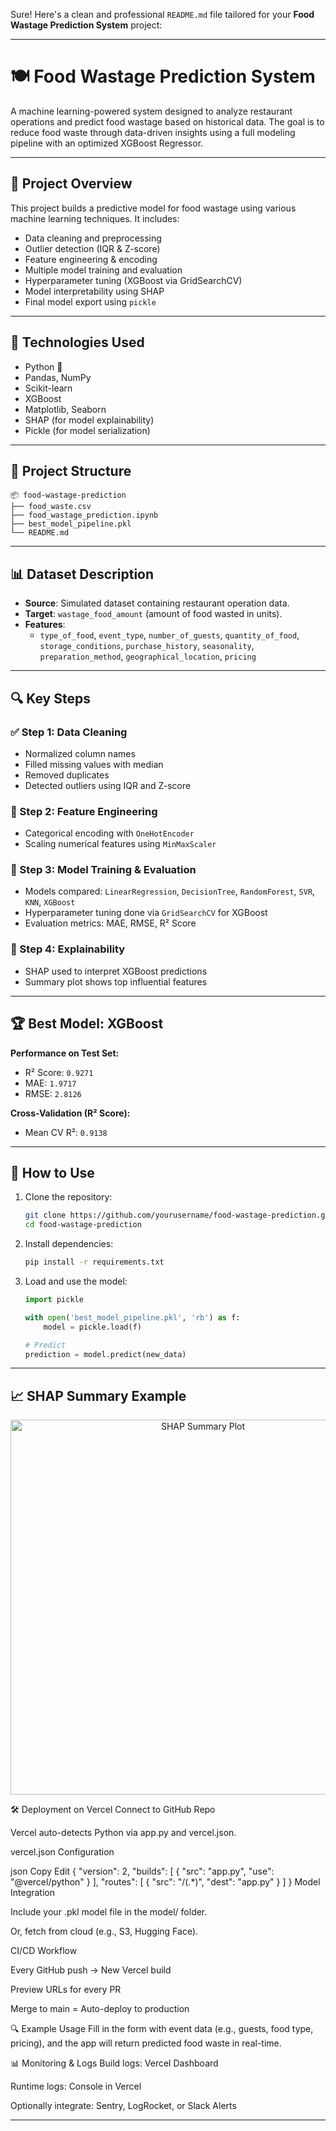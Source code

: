 Sure! Here's a clean and professional `README.md` file tailored for your **Food Wastage Prediction System** project:

---

# 🍽️ Food Wastage Prediction System

A machine learning-powered system designed to analyze restaurant operations and predict food wastage based on historical data. The goal is to reduce food waste through data-driven insights using a full modeling pipeline with an optimized XGBoost Regressor.

---

## 🚀 Project Overview

This project builds a predictive model for food wastage using various machine learning techniques. It includes:

- Data cleaning and preprocessing
- Outlier detection (IQR & Z-score)
- Feature engineering & encoding
- Multiple model training and evaluation
- Hyperparameter tuning (XGBoost via GridSearchCV)
- Model interpretability using SHAP
- Final model export using `pickle`

---

## 🧰 Technologies Used

- Python 🐍
- Pandas, NumPy
- Scikit-learn
- XGBoost
- Matplotlib, Seaborn
- SHAP (for model explainability)
- Pickle (for model serialization)

---

## 📁 Project Structure

```
📦 food-wastage-prediction
├── food_waste.csv
├── food_wastage_prediction.ipynb
├── best_model_pipeline.pkl
└── README.md
```

---

## 📊 Dataset Description

- **Source**: Simulated dataset containing restaurant operation data.
- **Target**: `wastage_food_amount` (amount of food wasted in units).
- **Features**:
  - `type_of_food`, `event_type`, `number_of_guests`, `quantity_of_food`, `storage_conditions`, `purchase_history`, `seasonality`, `preparation_method`, `geographical_location`, `pricing`

---

## 🔍 Key Steps

### ✅ Step 1: Data Cleaning
- Normalized column names
- Filled missing values with median
- Removed duplicates
- Detected outliers using IQR and Z-score

### 🔨 Step 2: Feature Engineering
- Categorical encoding with `OneHotEncoder`
- Scaling numerical features using `MinMaxScaler`

### 🤖 Step 3: Model Training & Evaluation
- Models compared: `LinearRegression`, `DecisionTree`, `RandomForest`, `SVR`, `KNN`, `XGBoost`
- Hyperparameter tuning done via `GridSearchCV` for XGBoost
- Evaluation metrics: MAE, RMSE, R² Score

### 🧠 Step 4: Explainability
- SHAP used to interpret XGBoost predictions
- Summary plot shows top influential features

---

## 🏆 Best Model: XGBoost

**Performance on Test Set:**
- R² Score: `0.9271`
- MAE: `1.9717`
- RMSE: `2.8126`

**Cross-Validation (R² Score):**
- Mean CV R²: `0.9138`

---

## 💾 How to Use

1. Clone the repository:
   ```bash
   git clone https://github.com/yourusername/food-wastage-prediction.git
   cd food-wastage-prediction
   ```

2. Install dependencies:
   ```bash
   pip install -r requirements.txt
   ```

3. Load and use the model:
   ```python
   import pickle

   with open('best_model_pipeline.pkl', 'rb') as f:
       model = pickle.load(f)

   # Predict
   prediction = model.predict(new_data)
   ```

---

## 📈 SHAP Summary Example

<p align="center">
  <img src="https://raw.githubusercontent.com/yourusername/food-wastage-prediction/main/assets/shap_summary.png" alt="SHAP Summary Plot" width="600"/>
</p>

🛠️ Deployment on Vercel
Connect to GitHub Repo

Vercel auto-detects Python via app.py and vercel.json.

vercel.json Configuration

json
Copy
Edit
{
  "version": 2,
  "builds": [
    { "src": "app.py", "use": "@vercel/python" }
  ],
  "routes": [
    { "src": "/(.*)", "dest": "app.py" }
  ]
}
Model Integration

Include your .pkl model file in the model/ folder.

Or, fetch from cloud (e.g., S3, Hugging Face).

CI/CD Workflow

Every GitHub push → New Vercel build

Preview URLs for every PR

Merge to main = Auto-deploy to production

🔍 Example Usage
Fill in the form with event data (e.g., guests, food type, pricing), and the app will return predicted food waste in real-time.

📊 Monitoring & Logs
Build logs: Vercel Dashboard

Runtime logs: Console in Vercel

Optionally integrate: Sentry, LogRocket, or Slack Alerts


---

